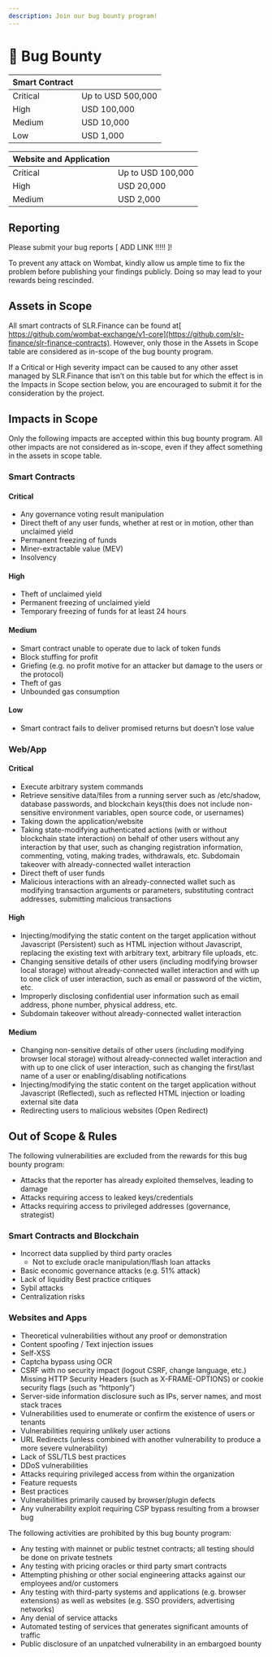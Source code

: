 ```yaml
---
description: Join our bug bounty program!
---
```


# 🐞 Bug Bounty

| Smart Contract |                   |
| -------------- | ----------------- |
| Critical       | Up to USD 500,000 |
| High           | USD 100,000       |
| Medium         | USD 10,000        |
| Low            | USD 1,000         |

| Website and Application |                   |
| ----------------------- | ----------------- |
| Critical                | Up to USD 100,000 |
| High                    | USD 20,000        |
| Medium                  | USD 2,000         |

## Reporting

Please submit your bug reports \[ ADD LINK !!!!! ]!

To prevent any attack on Wombat, kindly allow us ample time to fix the problem before publishing your findings publicly. Doing so may lead to your rewards being rescinded.

## Assets in Scope

All smart contracts of SLR.Finance can be found at[ https://github.com/wombat-exchange/v1-core](https://github.com/slr-finance/slr-finance-contracts). However, only those in the Assets in Scope table are considered as in-scope of the bug bounty program.

If a Critical or High severity impact can be caused to any other asset managed by SLR.Finance that isn’t on this table but for which the effect is in the Impacts in Scope section below, you are encouraged to submit it for the consideration by the project.

## Impacts in Scope

Only the following impacts are accepted within this bug bounty program. All other impacts are not considered as in-scope, even if they affect something in the assets in scope table.

### Smart Contracts

#### Critical&#x20;

* Any governance voting result manipulation&#x20;
* Direct theft of any user funds, whether at rest or in motion, other than unclaimed yield&#x20;
* Permanent freezing of funds&#x20;
* Miner-extractable value (MEV)&#x20;
* Insolvency

#### High&#x20;

* Theft of unclaimed yield&#x20;
* Permanent freezing of unclaimed yield&#x20;
* Temporary freezing of funds for at least 24 hours

#### Medium&#x20;

* Smart contract unable to operate due to lack of token funds&#x20;
* Block stuffing for profit&#x20;
* Griefing (e.g. no profit motive for an attacker but damage to the users or the protocol)&#x20;
* Theft of gas&#x20;
* Unbounded gas consumption

#### Low&#x20;

* Smart contract fails to deliver promised returns but doesn’t lose value

### Web/App

#### Critical&#x20;

* Execute arbitrary system commands&#x20;
* Retrieve sensitive data/files from a running server such as /etc/shadow, database passwords, and blockchain keys(this does not include non-sensitive environment variables, open source code, or usernames)&#x20;
* Taking down the application/website&#x20;
* Taking state-modifying authenticated actions (with or without blockchain state interaction) on behalf of other users without any interaction by that user, such as changing registration information, commenting, voting, making trades, withdrawals, etc. Subdomain takeover with already-connected wallet interaction&#x20;
* Direct theft of user funds&#x20;
* Malicious interactions with an already-connected wallet such as modifying transaction arguments or parameters, substituting contract addresses, submitting malicious transactions

#### High

* Injecting/modifying the static content on the target application without Javascript (Persistent) such as HTML injection without Javascript, replacing the existing text with arbitrary text, arbitrary file uploads, etc.&#x20;
* Changing sensitive details of other users (including modifying browser local storage) without already-connected wallet interaction and with up to one click of user interaction, such as email or password of the victim, etc.&#x20;
* Improperly disclosing confidential user information such as email address, phone number, physical address, etc.&#x20;
* Subdomain takeover without already-connected wallet interaction

#### Medium&#x20;

* Changing non-sensitive details of other users (including modifying browser local storage) without already-connected wallet interaction and with up to one click of user interaction, such as changing the first/last name of a user or enabling/disabling notifications&#x20;
* Injecting/modifying the static content on the target application without Javascript (Reflected), such as reflected HTML injection or loading external site data&#x20;
* Redirecting users to malicious websites (Open Redirect)

## Out of Scope & Rules

The following vulnerabilities are excluded from the rewards for this bug bounty program:

* Attacks that the reporter has already exploited themselves, leading to damage&#x20;
* Attacks requiring access to leaked keys/credentials&#x20;
* Attacks requiring access to privileged addresses (governance, strategist)

### Smart Contracts and Blockchain&#x20;

* Incorrect data supplied by third party oracles&#x20;
  * Not to exclude oracle manipulation/flash loan attacks&#x20;
* Basic economic governance attacks (e.g. 51% attack)&#x20;
* Lack of liquidity Best practice critiques&#x20;
* Sybil attacks&#x20;
* Centralization risks&#x20;

### Websites and Apps&#x20;

* Theoretical vulnerabilities without any proof or demonstration&#x20;
* Content spoofing / Text injection issues&#x20;
* Self-XSS&#x20;
* Captcha bypass using OCR&#x20;
* CSRF with no security impact (logout CSRF, change language, etc.) Missing HTTP Security Headers (such as X-FRAME-OPTIONS) or cookie security flags (such as “httponly”)&#x20;
* Server-side information disclosure such as IPs, server names, and most stack traces&#x20;
* Vulnerabilities used to enumerate or confirm the existence of users or tenants&#x20;
* Vulnerabilities requiring unlikely user actions&#x20;
* URL Redirects (unless combined with another vulnerability to produce a more severe vulnerability)&#x20;
* Lack of SSL/TLS best practices&#x20;
* DDoS vulnerabilities&#x20;
* Attacks requiring privileged access from within the organization&#x20;
* Feature requests&#x20;
* Best practices&#x20;
* Vulnerabilities primarily caused by browser/plugin defects&#x20;
* Any vulnerability exploit requiring CSP bypass resulting from a browser bug

The following activities are prohibited by this bug bounty program:

* Any testing with mainnet or public testnet contracts; all testing should be done on private testnets
* Any testing with pricing oracles or third party smart contracts&#x20;
* Attempting phishing or other social engineering attacks against our employees and/or customers&#x20;
* Any testing with third-party systems and applications (e.g. browser extensions) as well as websites (e.g. SSO providers, advertising networks)&#x20;
* Any denial of service attacks&#x20;
* Automated testing of services that generates significant amounts of traffic&#x20;
* Public disclosure of an unpatched vulnerability in an embargoed bounty
